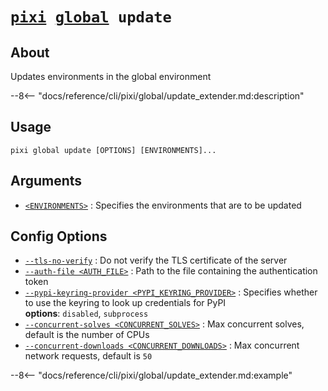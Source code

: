 <!--- This file is autogenerated. Do not edit manually! -->
# <code>[pixi](../../pixi.md) [global](../global.md) update</code>

## About
Updates environments in the global environment

--8<-- "docs/reference/cli/pixi/global/update_extender.md:description"

## Usage
```
pixi global update [OPTIONS] [ENVIRONMENTS]...
```

## Arguments
- <a id="arg-<ENVIRONMENTS>" href="#arg-<ENVIRONMENTS>">`<ENVIRONMENTS>`</a>
:  Specifies the environments that are to be updated

## Config Options
- <a id="arg---tls-no-verify" href="#arg---tls-no-verify">`--tls-no-verify`</a>
:  Do not verify the TLS certificate of the server
- <a id="arg---auth-file" href="#arg---auth-file">`--auth-file <AUTH_FILE>`</a>
:  Path to the file containing the authentication token
- <a id="arg---pypi-keyring-provider" href="#arg---pypi-keyring-provider">`--pypi-keyring-provider <PYPI_KEYRING_PROVIDER>`</a>
:  Specifies whether to use the keyring to look up credentials for PyPI
<br>**options**: `disabled`, `subprocess`
- <a id="arg---concurrent-solves" href="#arg---concurrent-solves">`--concurrent-solves <CONCURRENT_SOLVES>`</a>
:  Max concurrent solves, default is the number of CPUs
- <a id="arg---concurrent-downloads" href="#arg---concurrent-downloads">`--concurrent-downloads <CONCURRENT_DOWNLOADS>`</a>
:  Max concurrent network requests, default is `50`

--8<-- "docs/reference/cli/pixi/global/update_extender.md:example"

